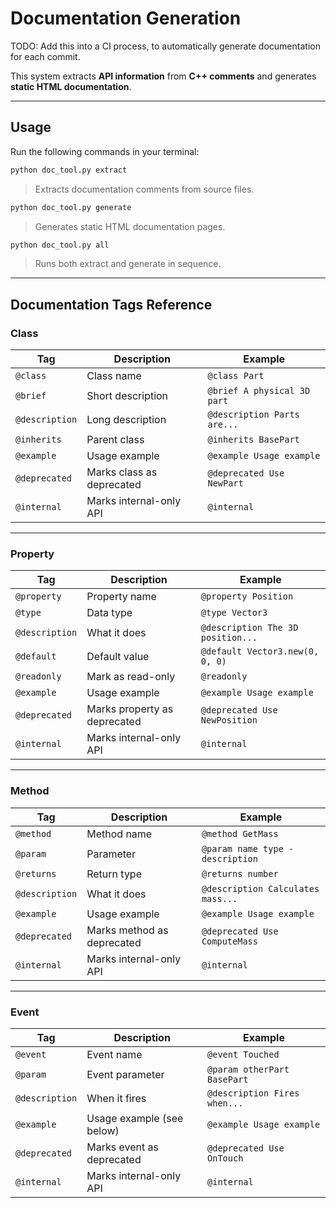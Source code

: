 # Documentation Generation

TODO: Add this into a CI process, to automatically generate documentation for each commit.

This system extracts **API information** from **C++ comments** and generates **static HTML documentation**.

---

## Usage

Run the following commands in your terminal:

```bash
python doc_tool.py extract
```

> Extracts documentation comments from source files.

```bash
python doc_tool.py generate
```

> Generates static HTML documentation pages.

```bash
python doc_tool.py all
```

> Runs both extract and generate in sequence.

---

## Documentation Tags Reference

### Class

| **Tag**        | **Description**           | **Example**                 |
| -------------- | ------------------------- | --------------------------- |
| `@class`       | Class name                | `@class Part`               |
| `@brief`       | Short description         | `@brief A physical 3D part` |
| `@description` | Long description          | `@description Parts are...` |
| `@inherits`    | Parent class              | `@inherits BasePart`        |
| `@example`     | Usage example             | `@example Usage example`    |
| `@deprecated`  | Marks class as deprecated | `@deprecated Use NewPart`   |
| `@internal`    | Marks internal-only API   | `@internal`                 |

---

### Property

| **Tag**        | **Description**              | **Example**                       |
| -------------- | ---------------------------- | --------------------------------- |
| `@property`    | Property name                | `@property Position`              |
| `@type`        | Data type                    | `@type Vector3`                   |
| `@description` | What it does                 | `@description The 3D position...` |
| `@default`     | Default value                | `@default Vector3.new(0, 0, 0)`   |
| `@readonly`    | Mark as read-only            | `@readonly`                       |
| `@example`     | Usage example                | `@example Usage example`          |
| `@deprecated`  | Marks property as deprecated | `@deprecated Use NewPosition`     |
| `@internal`    | Marks internal-only API      | `@internal`                       |

---

### Method

| **Tag**        | **Description**            | **Example**                       |
| -------------- | -------------------------- | --------------------------------- |
| `@method`      | Method name                | `@method GetMass`                 |
| `@param`       | Parameter                  | `@param name type - description`  |
| `@returns`     | Return type                | `@returns number`                 |
| `@description` | What it does               | `@description Calculates mass...` |
| `@example`     | Usage example              | `@example Usage example`          |
| `@deprecated`  | Marks method as deprecated | `@deprecated Use ComputeMass`     |
| `@internal`    | Marks internal-only API    | `@internal`                       |

---

### Event

| **Tag**        | **Description**           | **Example**                  |
| -------------- | ------------------------- | ---------------------------- |
| `@event`       | Event name                | `@event Touched`             |
| `@param`       | Event parameter           | `@param otherPart BasePart`  |
| `@description` | When it fires             | `@description Fires when...` |
| `@example`     | Usage example (see below) | `@example Usage example`     |
| `@deprecated`  | Marks event as deprecated | `@deprecated Use OnTouch`    |
| `@internal`    | Marks internal-only API   | `@internal`                  |

